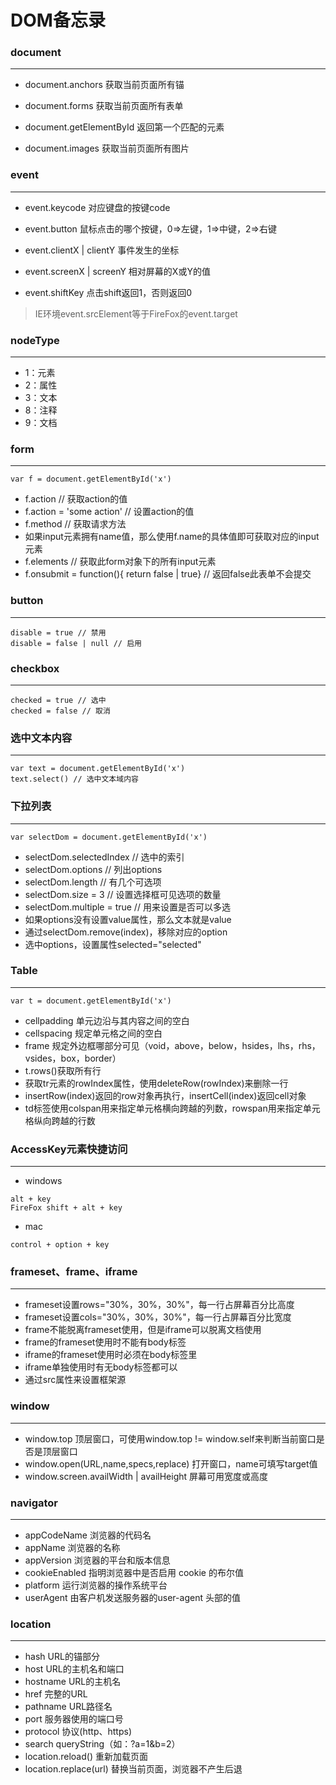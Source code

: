 # DOM备忘录

### document
------
* document.anchors
获取当前页面所有锚

* document.forms
获取当前页面所有表单

* document.getElementById
返回第一个匹配的元素

* document.images
获取当前页面所有图片

### event
------
* event.keycode
对应键盘的按键code

* event.button
鼠标点击的哪个按键，0=>左键，1=>中键，2=>右键

* event.clientX | clientY
事件发生的坐标

* event.screenX | screenY
相对屏幕的X或Y的值

* event.shiftKey
点击shift返回1，否则返回0

> IE环境event.srcElement等于FireFox的event.target

### nodeType
------
* 1：元素
* 2：属性
* 3：文本
* 8：注释
* 9：文档

### form
------
``` js{4}
var f = document.getElementById('x')
```
* f.action // 获取action的值
* f.action = 'some action' // 设置action的值
* f.method // 获取请求方法
* 如果input元素拥有name值，那么使用f.name的具体值即可获取对应的input元素
* f.elements // 获取此form对象下的所有input元素
* f.onsubmit = function(){ return false | true} // 返回false此表单不会提交

### button
-------
```
disable = true // 禁用
disable = false | null // 启用
```

### checkbox
-------
```
checked = true // 选中
checked = false // 取消
```

### 选中文本内容
---
``` js{4}
var text = document.getElementById('x')
text.select() // 选中文本域内容
```

### 下拉列表
------
``` js{4}
var selectDom = document.getElementById('x')
```
* selectDom.selectedIndex // 选中的索引
* selectDom.options // 列出options
* selectDom.length // 有几个可选项
* selectDom.size = 3 // 设置选择框可见选项的数量
* selectDom.multiple = true // 用来设置是否可以多选
* 如果options没有设置value属性，那么文本就是value
* 通过selectDom.remove(index)，移除对应的option
* 选中options，设置属性selected="selected"

### Table
------
``` js{4}
var t = document.getElementById('x')
```
* cellpadding	单元边沿与其内容之间的空白
* cellspacing 规定单元格之间的空白
* frame 规定外边框哪部分可见（void，above，below，hsides，lhs，rhs，vsides，box，border）
* t.rows()获取所有行
* 获取tr元素的rowIndex属性，使用deleteRow(rowIndex)来删除一行
* insertRow(index)返回的row对象再执行，insertCell(index)返回cell对象
* td标签使用colspan用来指定单元格横向跨越的列数，rowspan用来指定单元格纵向跨越的行数

### AccessKey元素快捷访问
------
* windows
```
alt + key
FireFox shift + alt + key
```
* mac
```
control + option + key
```

### frameset、frame、iframe
------
* frameset设置rows="30%，30%，30%"，每一行占屏幕百分比高度
* frameset设置cols="30%，30%，30%"，每一行占屏幕百分比宽度
* frame不能脱离frameset使用，但是iframe可以脱离文档使用
* frame的frameset使用时不能有body标签
* iframe的frameset使用时必须在body标签里
* iframe单独使用时有无body标签都可以
* 通过src属性来设置框架源

### window
------
* window.top 顶层窗口，可使用window.top != window.self来判断当前窗口是否是顶层窗口
* window.open(URL,name,specs,replace) 打开窗口，name可填写target值
* window.screen.availWidth | availHeight 屏幕可用宽度或高度

### navigator
------
* appCodeName	浏览器的代码名
* appName	浏览器的名称
* appVersion	浏览器的平台和版本信息
* cookieEnabled	指明浏览器中是否启用 cookie 的布尔值
* platform	运行浏览器的操作系统平台
* userAgent	由客户机发送服务器的user-agent 头部的值

### location
------
* hash	URL的锚部分
* host	URL的主机名和端口
* hostname	URL的主机名
* href	完整的URL
* pathname	URL路径名
* port	服务器使用的端口号
* protocol	协议(http、https)
* search	queryString（如：?a=1&b=2）
* location.reload() 重新加载页面
* location.replace(url) 替换当前页面，浏览器不产生后退
